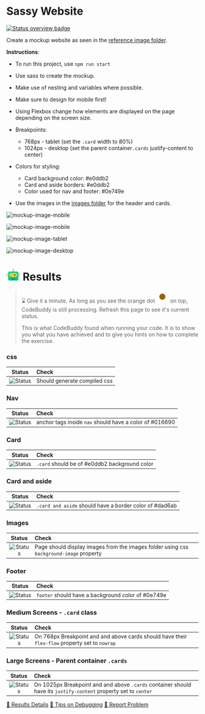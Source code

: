 # Sassy Website
[![Status overview badge](../../blob/badges/.github/badges/autograding/badge.svg)](#-results)



Create a mockup website as seen in the [reference image folder](./images_reference). 

**Instructions**: 

* To run this project, use `npm run start`
* Use sass to create the mockup. 
* Make use of nesting and variables where possible.
* Make sure to design for mobile first!

* Using Flexbox change how elements are displayed on the page depending on the screen size.
* Breakpoints:
    - 768px - tablet (set the `.card` width to 80%)
    - 1024px - desktop (set the parent container`.cards` justify-content to center)

* Colors for styling: 
    - Card background color: #e0ddb2
    - Card and aside borders: #e0ddb2
    - Color used for nav and footer: #0e749e
* Use the images in the [images folder](./src/images) for the header and cards.

![mockup-image-mobile](./images_reference/mobile1.png)

![mockup-image-mobile](./images_reference/mobile2.png)

![mockup-image-tablet](./images_reference/tablet.png)

![mockup-image-desktop](./images_reference/desktop.png)

[//]: # (autograding info start)
# <img src="https://github.com/DCI-EdTech/autograding-setup/raw/main/assets/bot-large.svg" alt="" data-canonical-src="https://github.com/DCI-EdTech/autograding-setup/raw/main/assets/bot-large.svg" height="31" /> Results
> ⌛ Give it a minute. As long as you see the orange dot ![processing](https://raw.githubusercontent.com/DCI-EdTech/autograding-setup/main/assets/processing.svg) on top, CodeBuddy is still processing. Refresh this page to see it's current status.
>
> This is what CodeBuddy found when running your code. It is to show you what you have achieved and to give you hints on how to complete the exercise.


### css

|                 Status                  | Check                                                                                    |
| :-------------------------------------: | :--------------------------------------------------------------------------------------- |
| ![Status](../../blob/badges/.github/badges/autograding/status0.svg) | Should generate compiled css |

### Nav

|                 Status                  | Check                                                                                    |
| :-------------------------------------: | :--------------------------------------------------------------------------------------- |
| ![Status](../../blob/badges/.github/badges/autograding/status1.svg) | anchor tags inside `nav` should have a color of #016690 |

### Card

|                 Status                  | Check                                                                                    |
| :-------------------------------------: | :--------------------------------------------------------------------------------------- |
| ![Status](../../blob/badges/.github/badges/autograding/status2.svg) | `.card` should be of #e0ddb2 background color |

### Card and aside

|                 Status                  | Check                                                                                    |
| :-------------------------------------: | :--------------------------------------------------------------------------------------- |
| ![Status](../../blob/badges/.github/badges/autograding/status3.svg) | `.card and aside` should have a border color of #dad6ab |

### Images

|                 Status                  | Check                                                                                    |
| :-------------------------------------: | :--------------------------------------------------------------------------------------- |
| ![Status](../../blob/badges/.github/badges/autograding/status4.svg) | Page should display images from the images folder using css `background-image` property |

### Footer

|                 Status                  | Check                                                                                    |
| :-------------------------------------: | :--------------------------------------------------------------------------------------- |
| ![Status](../../blob/badges/.github/badges/autograding/status5.svg) | `footer` should have a background color of #0e749e |

### Medium Screens - `.card` class

|                 Status                  | Check                                                                                    |
| :-------------------------------------: | :--------------------------------------------------------------------------------------- |
| ![Status](../../blob/badges/.github/badges/autograding/status6.svg) | On 768px Breakpoint and and above cards should have their `flex-flow` property set to `nowrap` |

### Large Screens - Parent container `.cards`

|                 Status                  | Check                                                                                    |
| :-------------------------------------: | :--------------------------------------------------------------------------------------- |
| ![Status](../../blob/badges/.github/badges/autograding/status7.svg) | On 1025px Breakpoint and and above `.cards` container should have its `justify-content` property set to `center` |



[🔬 Results Details](../../actions)
[🐞 Tips on Debugging](https://github.com/DCI-EdTech/autograding-setup/wiki/How-to-work-with-CodeBuddy)
[📢 Report Problem](https://docs.google.com/forms/d/e/1FAIpQLSfS8wPh6bCMTLF2wmjiE5_UhPiOEnubEwwPLN_M8zTCjx5qbg/viewform?usp=pp_url&entry.652569746=UIB-framework-variables)


[//]: # (autograding info end)